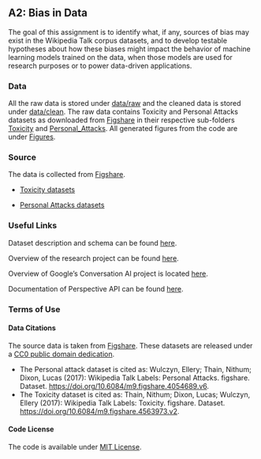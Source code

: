 ## A2: Bias in Data

The goal of this assignment is to identify what, if any, sources of bias may exist in the Wikipedia Talk corpus datasets, and to develop testable hypotheses about how these biases might impact the behavior of machine learning models trained on the data, when those models are used for research purposes or to power data-driven applications.

### Data
All the raw data is stored under [data/raw](./data/raw) and the cleaned data is stored under [data/clean](./data/clean). The raw data contains Toxicity and Personal Attacks datasets as downloaded from [Figshare](https://figshare.com/projects/Wikipedia_Talk/16731) in their respective sub-folders [Toxicity](./data/raw/Toxicity) and [Personal_Attacks](./data/raw/Personal_Attacks). All generated figures from the code are under [Figures](./Figures).

### Source
The data is collected from [Figshare](https://figshare.com/projects/Wikipedia_Talk/16731). 
- [Toxicity datasets](https://figshare.com/articles/dataset/Wikipedia_Talk_Labels_Toxicity/4563973)

- [Personal Attacks datasets](https://figshare.com/articles/dataset/Wikipedia_Talk_Labels_Personal_Attacks/4054689)

### Useful Links
Dataset description and schema can be found [here](https://meta.wikimedia.org/wiki/Research:Detox/Data_Release).

Overview of the research project can be found [here](https://meta.wikimedia.org/wiki/Research:Detox).

Overview of Google’s Conversation AI project is located [here](https://conversationai.github.io/).

Documentation of Perspective API can be found [here](https://github.com/conversationai/perspectiveapi/blob/master/2-api/methods.md).

### Terms of Use

#### Data Citations
The source data is taken from [Figshare](https://figshare.com/projects/Wikipedia_Talk/16731). These datasets are released under a [CC0 public domain dedication](https://wiki.creativecommons.org/wiki/CC0).
- The Personal attack dataset is cited as:
Wulczyn, Ellery; Thain, Nithum; Dixon, Lucas (2017): Wikipedia Talk Labels: Personal Attacks. figshare. Dataset. https://doi.org/10.6084/m9.figshare.4054689.v6.
- The Toxicity dataset is cited as:
Thain, Nithum; Dixon, Lucas; Wulczyn, Ellery (2017): Wikipedia Talk Labels: Toxicity. figshare. Dataset. https://doi.org/10.6084/m9.figshare.4563973.v2.

#### Code License
The code is available under [MIT License](./LICENSE).
